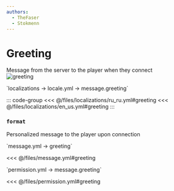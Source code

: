 ```yaml
---
authors:
  - TheFaser
  - Stokmenn
---
```


# Greeting

Message from the server to the player when they connect  
![greeting](/greeting.png)

[//]: # (localization)
<!--@include: @/parts/words.md#localization-->
<!--@include: @/parts/words.md#path--> `localizations → locale.yml → message.greeting`

<!--@include: @/parts/words.md#default-->

::: code-group
<<< @/files/localizations/ru_ru.yml#greeting
<<< @/files/localizations/en_us.yml#greeting
:::

### `format`

Personalized message to the player upon connection

[//]: # (message.yml)
<!--@include: @/parts/words.md#setting-->
<!--@include: @/parts/words.md#path--> `message.yml → greeting`

<!--@include: @/parts/words.md#default-->
<<< @/files/message.yml#greeting

<!--@include: @/parts/enable.md-->
<!--@include: @/parts/destination.md-->
<!--@include: @/parts/sound.md-->

[//]: # (permission.yml)
<!--@include: @/parts/words.md#permission-->
<!--@include: @/parts/words.md#path--> `permission.yml → message.greeting`

<!--@include: @/parts/words.md#default-->
<<< @/files/permission.yml#greeting

<!--@include: @/parts/permission/permissionTier3.md-->
<!--@include: @/parts/permission/sound.md-->
